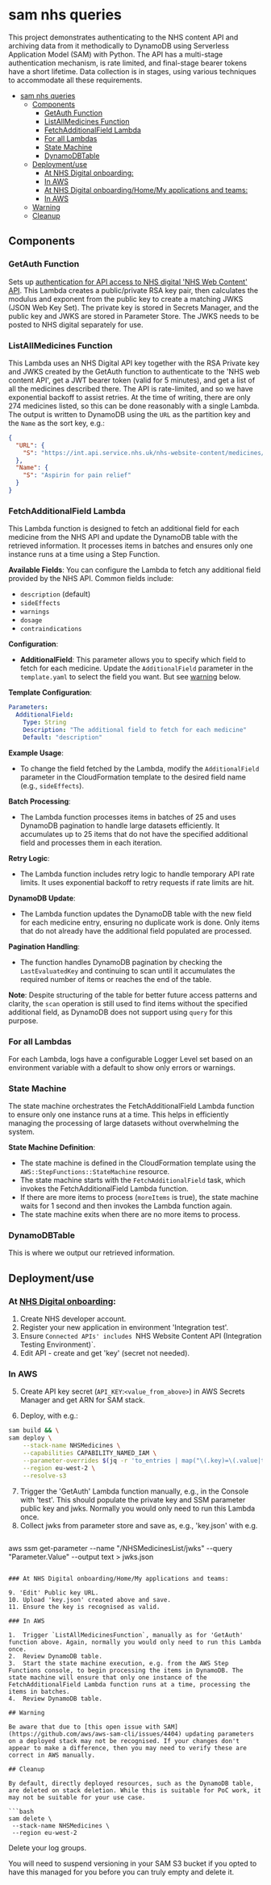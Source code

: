 # sam nhs queries

This project demonstrates authenticating to the NHS content API and archiving data from it methodically to DynamoDB using Serverless Application Model (SAM) with Python. The API has a multi-stage authentication mechanism, is rate limited, and final-stage bearer tokens have a short lifetime. Data collection is in stages, using various techniques to accommodate all these requirements.

- [sam nhs queries](#sam-nhs-queries)
  - [Components](#components)
    - [GetAuth Function](#getauth-function)
    - [ListAllMedicines Function](#listallmedicines-function)
    - [FetchAdditionalField Lambda](#fetchadditionalfield-lambda)
    - [For all Lambdas](#for-all-lambdas)
    - [State Machine](#state-machine)
    - [DynamoDBTable](#dynamodbtable)
  - [Deployment/use](#deploymentuse)
    - [At NHS Digital onboarding:](#at-nhs-digital-onboarding)
    - [In AWS](#in-aws)
    - [At NHS Digital onboarding/Home/My applications and teams:](#at-nhs-digital-onboardinghomemy-applications-and-teams)
    - [In AWS](#in-aws-1)
  - [Warning](#warning)
  - [Cleanup](#cleanup)

## Components

### GetAuth Function

Sets up [authentication for API access to NHS digital 'NHS Web Content' API](https://digital.nhs.uk/services/care-identity-service/applications-and-services/cis2-authentication/guidance-for-developers/detailed-guidance/key-management). This Lambda creates a public/private RSA key pair, then calculates the modulus and exponent from the public key to create a matching JWKS (JSON Web Key Set). The private key is stored in Secrets Manager, and the public key and JWKS are stored in Parameter Store. The JWKS needs to be posted to NHS digital separately for use.

### ListAllMedicines Function

This Lambda uses an NHS Digital API key together with the RSA Private key and JWKS created by the GetAuth function to authenticate to the 'NHS web content API', get a JWT bearer token (valid for 5 minutes), and get a list of all the medicines described there. The API is rate-limited, and so we have exponential backoff to assist retries. At the time of writing, there are only 274 medicines listed, so this can be done reasonably with a single Lambda. The output is written to DynamoDB using the `URL` as the partition key and the `Name` as the sort key, e.g.:

```json
{
  "URL": {
    "S": "https://int.api.service.nhs.uk/nhs-website-content/medicines/aspirin-for-pain-relief/"
  },
  "Name": {
    "S": "Aspirin for pain relief"
  }
}
```

### FetchAdditionalField Lambda

This Lambda function is designed to fetch an additional field for each medicine from the NHS API and update the DynamoDB table with the retrieved information. It processes items in batches and ensures only one instance runs at a time using a Step Function.

**Available Fields**: You can configure the Lambda to fetch any additional field provided by the NHS API. Common fields include:
- `description` (default)
- `sideEffects`
- `warnings`
- `dosage`
- `contraindications`

**Configuration**:
- **AdditionalField**: This parameter allows you to specify which field to fetch for each medicine. Update the `AdditionalField` parameter in the `template.yaml` to select the field you want. But see [warning](#warning) below.

**Template Configuration**:
```yaml
Parameters:
  AdditionalField:
    Type: String
    Description: "The additional field to fetch for each medicine"
    Default: "description"
```

**Example Usage**:
- To change the field fetched by the Lambda, modify the `AdditionalField` parameter in the CloudFormation template to the desired field name (e.g., `sideEffects`).

**Batch Processing**:
- The Lambda function processes items in batches of 25 and uses DynamoDB pagination to handle large datasets efficiently. It accumulates up to 25 items that do not have the specified additional field and processes them in each iteration.

**Retry Logic**:
- The Lambda function includes retry logic to handle temporary API rate limits. It uses exponential backoff to retry requests if rate limits are hit.

**DynamoDB Update**:
- The Lambda function updates the DynamoDB table with the new field for each medicine entry, ensuring no duplicate work is done. Only items that do not already have the additional field populated are processed.

**Pagination Handling**:
- The function handles DynamoDB pagination by checking the `LastEvaluatedKey` and continuing to scan until it accumulates the required number of items or reaches the end of the table.

**Note**: Despite structuring of the table for better future access patterns and clarity, the `scan` operation is still used to find items without the specified additional field, as DynamoDB does not support using `query` for this purpose.

### For all Lambdas

For each Lambda, logs have a configurable Logger Level set based on an environment variable with a default to show only errors or warnings.

### State Machine

The state machine orchestrates the FetchAdditionalField Lambda function to ensure only one instance runs at a time. This helps in efficiently managing the processing of large datasets without overwhelming the system.

**State Machine Definition**:
- The state machine is defined in the CloudFormation template using the `AWS::StepFunctions::StateMachine` resource.
- The state machine starts with the `FetchAdditionalField` task, which invokes the FetchAdditionalField Lambda function.
- If there are more items to process (`moreItems` is true), the state machine waits for 1 second and then invokes the Lambda function again.
- The state machine exits when there are no more items to process.

### DynamoDBTable

This is where we output our retrieved information.

## Deployment/use

### At [NHS Digital onboarding](https://onboarding.prod.api.platform.nhs.uk/):

1. Create NHS developer account.
2. Register your new application in environment 'Integration test'.
3. Ensure `Connected APIs' includes `NHS Website Content API (Integration Testing Environment)`.
4. Edit API - create and get 'key' (secret not needed).

### In AWS

5. Create API key secret (`API_KEY`:`<value_from_above>`) in AWS Secrets Manager and get ARN for SAM stack.

6. Deploy, with e.g.:

```bash
sam build && \
sam deploy \
    --stack-name NHSMedicines \
    --capabilities CAPABILITY_NAMED_IAM \
    --parameter-overrides $(jq -r 'to_entries | map("\(.key)=\(.value|tostring)") | .[]' vars.json) \
    --region eu-west-2 \
    --resolve-s3 
```

7. Trigger the 'GetAuth' Lambda function manually, e.g., in the Console with 'test'. This should populate the private key and SSM parameter public key and jwks. Normally you would only need to run this Lambda once.
8. Collect jwks from parameter store and save as, e.g., 'key.json' with e.g.
   ```bash
  aws ssm get-parameter --name "/NHSMedicinesList/jwks" --query "Parameter.Value" --output text > jwks.json
   ```

### At NHS Digital onboarding/Home/My applications and teams:

9. 'Edit' Public key URL.
10. Upload 'key.json' created above and save.
11. Ensure the key is recognised as valid.

### In AWS

1.  Trigger `ListAllMedicinesFunction`, manually as for 'GetAuth' function above. Again, normally you would only need to run this Lambda once.
2.  Review DynamoDB table.
3.  Start the state machine execution, e.g. from the AWS Step Functions console, to begin processing the items in DynamoDB. The state machine will ensure that only one instance of the FetchAdditionalField Lambda function runs at a time, processing the items in batches.
4.  Review DynamoDB table.

## Warning

Be aware that due to [this open issue with SAM](https://github.com/aws/aws-sam-cli/issues/4404) updating parameters on a deployed stack may not be recognised. If your changes don't appear to make a difference, then you may need to verify these are correct in AWS manually.

## Cleanup

By default, directly deployed resources, such as the DynamoDB table, are deleted on stack deletion. While this is suitable for PoC work, it may not be suitable for your use case.

```bash
sam delete \
    --stack-name NHSMedicines \
    --region eu-west-2
```

Delete your log groups.

You will need to suspend versioning in your SAM S3 bucket if you opted to have this managed for you before you can truly empty and delete it.